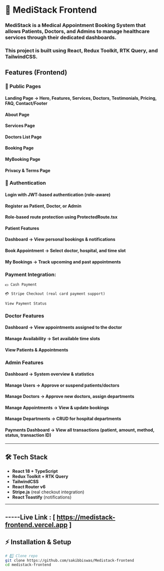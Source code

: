 # 🏥 MediStack Frontend

### MediStack is a Medical Appointment Booking System that allows Patients, Doctors, and Admins to manage healthcare services through their dedicated dashboards.
### This project is built using React, Redux Toolkit, RTK Query, and TailwindCSS.

## Features (Frontend)
### 🔹 Public Pages

#### Landing Page → Hero, Features, Services, Doctors, Testimonials, Pricing, FAQ, Contact/Footer

#### About Page

#### Services Page

#### Doctors List Page

#### Booking Page
#### MyBooking Page

#### Privacy & Terms Page

### 🔹 Authentication

#### Login with JWT-based authentication (role-aware)

#### Register as Patient, Doctor, or Admin

#### Role-based route protection using ProtectedRoute.tsx

#### Patient Features

#### Dashboard → View personal bookings & notifications

#### Book Appointment → Select doctor, hospital, and time slot

#### My Bookings → Track upcoming and past appointments

### Payment Integration:

`💵 Cash Payment`

`💳 Stripe Checkout (real card payment support)`

`View Payment Status`

### Doctor Features

#### Dashboard → View appointments assigned to the doctor

#### Manage Availability → Set available time slots

#### View Patients & Appointments

### Admin Features

#### Dashboard → System overview & statistics

#### Manage Users → Approve or suspend patients/doctors

#### Manage Doctors → Approve new doctors, assign departments

#### Manage Appointments → View & update bookings

#### Manage Departments → CRUD for hospital departments

#### Payments Dashboard → View all transactions (patient, amount, method, status, transaction ID)


---

## 🛠️ Tech Stack
- **React 18 + TypeScript**
- **Redux Toolkit + RTK Query**
- **TailwindCSS**
- **React Router v6**
- **Stripe.js** (real checkout integration)
- **React Toastify** (notifications)

---

## -----Live Link : [ https://medistack-frontend.vercel.app ]


## ⚡ Installation & Setup

```bash
# 1️⃣ Clone repo
git clone https://github.com/sakibbiswas/Medistack-frontend
cd medistack-frontend



